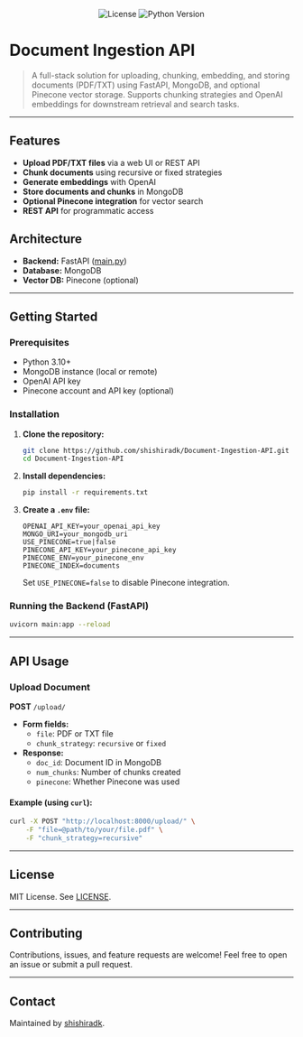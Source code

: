 <p align="center">
  <img src="https://img.shields.io/badge/License-MIT-blue.svg" alt="License">
  <img src="https://img.shields.io/badge/Python-3.10%2B-blue.svg" alt="Python Version">
</p>

# Document Ingestion API

> A full-stack solution for uploading, chunking, embedding, and storing documents (PDF/TXT) using FastAPI, MongoDB, and optional Pinecone vector storage. Supports chunking strategies and OpenAI embeddings for downstream retrieval and search tasks.

---

## Features

- **Upload PDF/TXT files** via a web UI or REST API
- **Chunk documents** using recursive or fixed strategies
- **Generate embeddings** with OpenAI
- **Store documents and chunks** in MongoDB
- **Optional Pinecone integration** for vector search
- **REST API** for programmatic access

## Architecture

- **Backend:** FastAPI ([main.py](main.py))
- **Database:** MongoDB
- **Vector DB:** Pinecone (optional)

---

## Getting Started

### Prerequisites

- Python 3.10+
- MongoDB instance (local or remote)
- OpenAI API key
- Pinecone account and API key (optional)

### Installation

1. **Clone the repository:**
	```sh
	git clone https://github.com/shishiradk/Document-Ingestion-API.git
	cd Document-Ingestion-API
	```
2. **Install dependencies:**
	```sh
	pip install -r requirements.txt
	```
3. **Create a `.env` file:**
	```env
	OPENAI_API_KEY=your_openai_api_key
	MONGO_URI=your_mongodb_uri
	USE_PINECONE=true|false
	PINECONE_API_KEY=your_pinecone_api_key
	PINECONE_ENV=your_pinecone_env
	PINECONE_INDEX=documents
	```
	Set `USE_PINECONE=false` to disable Pinecone integration.

### Running the Backend (FastAPI)

```sh
uvicorn main:app --reload
```


---

## API Usage

### Upload Document

**POST** `/upload/`

- **Form fields:**
	- `file`: PDF or TXT file
	- `chunk_strategy`: `recursive` or `fixed`
- **Response:**
	- `doc_id`: Document ID in MongoDB
	- `num_chunks`: Number of chunks created
	- `pinecone`: Whether Pinecone was used

#### Example (using `curl`):

```sh
curl -X POST "http://localhost:8000/upload/" \
	-F "file=@path/to/your/file.pdf" \
	-F "chunk_strategy=recursive"
```

---

## License

MIT License. See [LICENSE](LICENSE).

---

## Contributing

Contributions, issues, and feature requests are welcome! Feel free to open an issue or submit a pull request.

---

## Contact

Maintained by [shishiradk](https://github.com/shishiradk).
